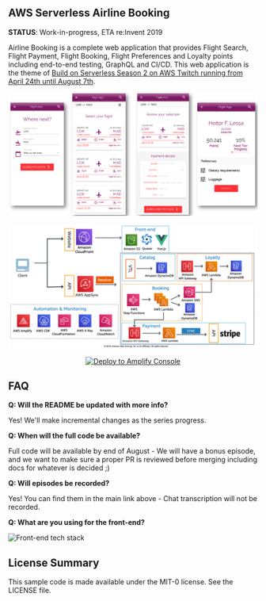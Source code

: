 ## AWS Serverless Airline Booking

**STATUS**: Work-in-progress, ETA re:Invent 2019

Airline Booking is a complete web application that provides Flight Search, Flight Payment, Flight Booking, Flight Preferences and Loyalty points including end-to-end testing, GraphQL and CI/CD. This web application is the theme of [Build on Serverless Season 2 on AWS Twitch running from April 24th until August 7th](https://pages.awscloud.com/GLOBAL-devstrategy-OE-BuildOnServerless-2019-reg-event.html).

![Serverless Airline Booking sample](./media/prototype-web.png)

![Serverless Airline Initial Architecture](./media/prototype-architecture.png)

<p align="center">
    <a href="https://console.aws.amazon.com/amplify/home#/deploy?repo=https://github.com/aws-samples/aws-serverless-airline-booking">
        <img src="https://oneclick.amplifyapp.com/button.svg" alt="Deploy to Amplify Console">
    </a>
</p>

## FAQ

**Q: Will the README be updated with more info?**

Yes! We'll make incremental changes as the series progress.

**Q: When will the full code be available?**

Full code will be available by end of August - We will have a bonus episode, and we want to make sure a proper PR is reviewed before merging including docs for whatever is decided ;)

**Q: Will episodes be recorded?**

Yes! You can find them in the main link above - Chat transcription will not be recorded.

**Q: What are you using for the front-end?**

![Front-end tech stack](./media/prototype-frontend.png)

## License Summary

This sample code is made available under the MIT-0 license. See the LICENSE file.
